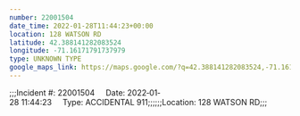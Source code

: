 ```yaml
---
number: 22001504
date_time: 2022-01-28T11:44:23+00:00
location: 128 WATSON RD
latitude: 42.388141282083524
longitude: -71.16171791737979
type: UNKNOWN TYPE
google_maps_link: https://maps.google.com/?q=42.388141282083524,-71.16171791737979
---
```


;;;Incident #: 22001504     Date: 2022‐01‐28 11:44:23     Type: ACCIDENTAL 911;;;;;;Location: 128 WATSON RD;;;
